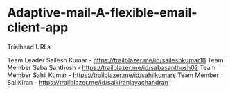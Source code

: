 # Adaptive-mail-A-flexible-email-client-app

Trialhead URLs

Team Leader Sailesh Kumar - https://trailblazer.me/id/saileshkumar18
Team Member Saba Santhosh - https://trailblazer.me/id/sabasanthosh02
Team Member Sahil Kumar   - https://trailblazer.me/id/sahilkumars
Team Member Sai Kiran     - https://trailblazer.me/id/saikiranjayachandran
